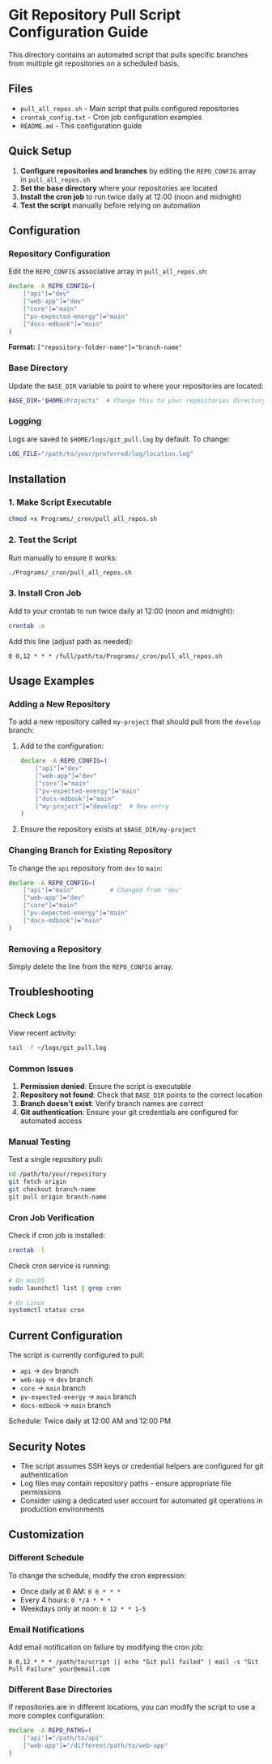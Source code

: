 # Git Repository Pull Script Configuration Guide

This directory contains an automated script that pulls specific branches from multiple git repositories on a scheduled basis.

## Files

- `pull_all_repos.sh` - Main script that pulls configured repositories
- `crontab_config.txt` - Cron job configuration examples
- `README.md` - This configuration guide

## Quick Setup

1. **Configure repositories and branches** by editing the `REPO_CONFIG` array in `pull_all_repos.sh`
2. **Set the base directory** where your repositories are located
3. **Install the cron job** to run twice daily at 12:00 (noon and midnight)
4. **Test the script** manually before relying on automation

## Configuration

### Repository Configuration

Edit the `REPO_CONFIG` associative array in `pull_all_repos.sh`:

```bash
declare -A REPO_CONFIG=(
    ["api"]="dev"
    ["web-app"]="dev"
    ["core"]="main"
    ["pv-expected-energy"]="main"
    ["docs-mdbook"]="main"
)
```

**Format:** `["repository-folder-name"]="branch-name"`

### Base Directory

Update the `BASE_DIR` variable to point to where your repositories are located:

```bash
BASE_DIR="$HOME/Projects"  # Change this to your repositories directory
```

### Logging

Logs are saved to `$HOME/logs/git_pull.log` by default. To change:

```bash
LOG_FILE="/path/to/your/preferred/log/location.log"
```

## Installation

### 1. Make Script Executable

```bash
chmod +x Programs/_cron/pull_all_repos.sh
```

### 2. Test the Script

Run manually to ensure it works:

```bash
./Programs/_cron/pull_all_repos.sh
```

### 3. Install Cron Job

Add to your crontab to run twice daily at 12:00 (noon and midnight):

```bash
crontab -e
```

Add this line (adjust path as needed):

```
0 0,12 * * * /full/path/to/Programs/_cron/pull_all_repos.sh
```

## Usage Examples

### Adding a New Repository

To add a new repository called `my-project` that should pull from the `develop` branch:

1. Add to the configuration:
   ```bash
   declare -A REPO_CONFIG=(
       ["api"]="dev"
       ["web-app"]="dev"
       ["core"]="main"
       ["pv-expected-energy"]="main"
       ["docs-mdbook"]="main"
       ["my-project"]="develop"  # New entry
   )
   ```

2. Ensure the repository exists at `$BASE_DIR/my-project`

### Changing Branch for Existing Repository

To change the `api` repository from `dev` to `main`:

```bash
declare -A REPO_CONFIG=(
    ["api"]="main"          # Changed from "dev"
    ["web-app"]="dev"
    ["core"]="main"
    ["pv-expected-energy"]="main"
    ["docs-mdbook"]="main"
)
```

### Removing a Repository

Simply delete the line from the `REPO_CONFIG` array.

## Troubleshooting

### Check Logs

View recent activity:

```bash
tail -f ~/logs/git_pull.log
```

### Common Issues

1. **Permission denied**: Ensure the script is executable
2. **Repository not found**: Check that `BASE_DIR` points to the correct location
3. **Branch doesn't exist**: Verify branch names are correct
4. **Git authentication**: Ensure your git credentials are configured for automated access

### Manual Testing

Test a single repository pull:

```bash
cd /path/to/your/repository
git fetch origin
git checkout branch-name
git pull origin branch-name
```

### Cron Job Verification

Check if cron job is installed:

```bash
crontab -l
```

Check cron service is running:

```bash
# On macOS
sudo launchctl list | grep cron

# On Linux
systemctl status cron
```

## Current Configuration

The script is currently configured to pull:

- `api` → `dev` branch
- `web-app` → `dev` branch  
- `core` → `main` branch
- `pv-expected-energy` → `main` branch
- `docs-mdbook` → `main` branch

Schedule: Twice daily at 12:00 AM and 12:00 PM

## Security Notes

- The script assumes SSH keys or credential helpers are configured for git authentication
- Log files may contain repository paths - ensure appropriate file permissions
- Consider using a dedicated user account for automated git operations in production environments

## Customization

### Different Schedule

To change the schedule, modify the cron expression:

- Once daily at 6 AM: `0 6 * * *`
- Every 4 hours: `0 */4 * * *`
- Weekdays only at noon: `0 12 * * 1-5`

### Email Notifications

Add email notification on failure by modifying the cron job:

```
0 0,12 * * * /path/to/script || echo "Git pull failed" | mail -s "Git Pull Failure" your@email.com
```

### Different Base Directories

If repositories are in different locations, you can modify the script to use a more complex configuration:

```bash
declare -A REPO_PATHS=(
    ["api"]="/path/to/api"
    ["web-app"]="/different/path/to/web-app"
)
```
